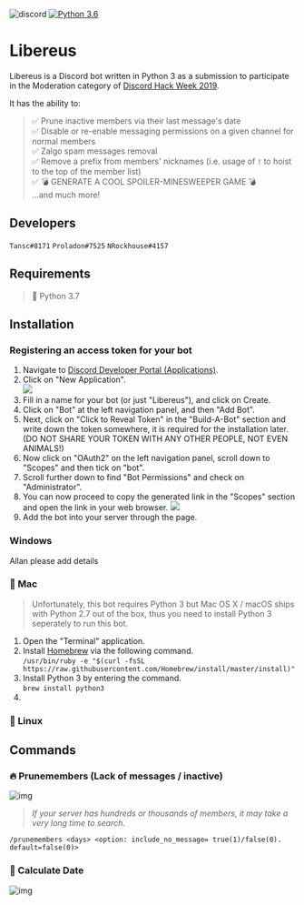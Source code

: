 ![discord](https://discordapp.com/api/guilds/445157253385814016/widget.png?style=shield)
[![Python 3.6](https://img.shields.io/badge/python-3.6-blue.svg)](https://www.python.org/downloads/release/python-360/)
# Libereus
Libereus is a Discord bot written in Python 3 as a submission to participate in the Moderation category of [Discord Hack Week 2019](https://blog.discordapp.com/discord-community-hack-week-build-and-create-alongside-us-6b2a7b7bba33).

It has the ability to:
> ✅ Prune inactive members via their last message's date  
> ✅ Disable or re-enable messaging permissions on a given channel for normal members  
> ✅ Zalgo spam messages removal  
> ✅ Remove a prefix from members' nicknames (i.e. usage of `!` to hoist to the top of the member list)  
> ✅ 💣 GENERATE A COOL SPOILER-MINESWEEPER GAME 💣  
> ...and much more!

## Developers
`Tansc#8171` `Proladon#7525` `NRockhouse#4157`

## Requirements
> 🐍 Python 3.7

## Installation
### Registering an access token for your bot
1. Navigate to [Discord Developer Portal (Applications)](https://discordapp.com/developers/applications/).
1. Click on "New Application".  
![](https://i.imgur.com/5SSK14E.jpg)
1. Fill in a name for your bot (or just "Libereus"), and click on Create.
1. Click on "Bot" at the left navigation panel, and then "Add Bot".
1. Next, click on "Click to Reveal Token" in the "Build-A-Bot" section and write down the token somewhere, it is required for the installation later. (DO NOT SHARE YOUR TOKEN WITH ANY OTHER PEOPLE, NOT EVEN ANIMALS!)
1. Now click on "OAuth2" on the left navigation panel, scroll down to "Scopes" and then tick on "bot".
1. Scroll further down to find "Bot Permissions" and check on "Administrator".
1. You can now proceed to copy the generated link in the "Scopes" section and open the link in your web browser.
![](https://i.imgur.com/V5kwpNN.jpg)
1. Add the bot into your server through the page.

### Windows
Allan please add details

###  Mac
> Unfortunately, this bot requires Python 3 but Mac OS X / macOS ships with Python 2.7 out of the box, thus you need to install Python 3 seperately to run this bot.
1. Open the "Terminal" application.
1. Install [Homebrew](https://brew.sh/) via the following command.  
`/usr/bin/ruby -e "$(curl -fsSL https://raw.githubusercontent.com/Homebrew/install/master/install)"`
1. Install Python 3 by entering the command.  
`brew install python3`
1. 

### 🐧 Linux


## Commands
### 🔥 Prunemembers (Lack of messages / inactive)
![img](https://i.imgur.com/rv4vWvW.gif)

> _*If your server has hundreds or thousands of members, it may take a very long time to search.*_
```
/prunemembers <days> <option: include_no_message= true(1)/false(0). default=false(0)>
```

### 📅 Calculate Date
![img](https://i.imgur.com/4gRlUrZ.gif)
